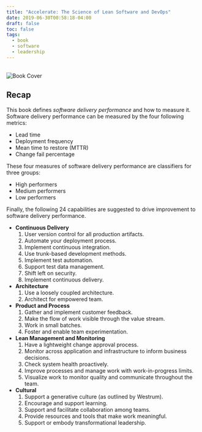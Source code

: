 ```yaml
---
title: "Accelerate: The Science of Lean Software and DevOps"
date: 2019-06-30T00:58:18-04:00
draft: false
toc: false
tags:
  - book
  - software
  - leadership
---
```


<br/>![Book Cover](/images/book-accelerate.jpg "Accelerate: The Science of Lean Software and DevOps")<br/>

## Recap

This book defines _software delivery performance_ and how to measure it.
Software delivery performance can be measured by the four following metrics:

  * Lead time
  * Deployment frequency
  * Mean time to restore (MTTR)
  * Change fail percentage

These four measures of software delivery performance are classifiers for three groups:

  * High performers
  * Medium performers
  * Low performers

Finally, the following 24 capabilities are suggested to drive improvement to software delivery performance.

  - **Continuous Delivery**
    1. User version control for all production artifacts.
    1. Automate your deployment process.
    1. Implement continuous integration.
    1. Use trunk-based development methods.
    1. Implement test automation.
    1. Support test data management.
    1. Shift left on security.
    1. Implement continuous delivery.
  - **Architecture**
    1. Use a loosely coupled architecture.
    1. Architect for empowered team.
  - **Product and Process**
    1. Gather and implement customer feedback.
    1. Make the flow of work visible through the value stream.
    1. Work in small batches.
    1. Foster and enable team experimentation.
  - **Lean Management and Monitoring**
    1. Have a lightweight change approval process.
    1. Monitor across application and infrastructure to inform business decisions.
    1. Check system health proactively.
    1. Improve processes and manage work with work-in-progress limits.
    1. Visualize work to monitor quality and communicate throughout the team.
  - **Cultural**
    1. Support a generative culture (as outlined by Westrum).
    1. Encourage and support learning.
    1. Support and facilitate collaboration among teams.
    1. Provide resources and tools that make work meaningful.
    1. Support or embody transformational leadership.
